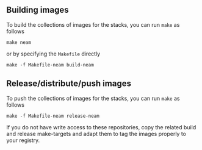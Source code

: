 ## Building images

To build the collections of images for the stacks, you can run `make` as follows

    make neam
    
or by specifying the `Makefile` directly

    make -f Makefile-neam build-neam

## Release/distribute/push images

To push the collections of images for the stacks, you can run `make` as follows

    make -f Makefile-neam release-neam
    
If you do not have write access to these repositories, copy the related build and release make-targets and adapt them to tag the images properly to your registry.
